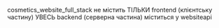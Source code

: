 cosmetics_website_full_stack  не містить ТІЛЬКИ frontend (клієнтську частину)
УВЕСЬ backend (серверна частина) міститься у websiteapi
